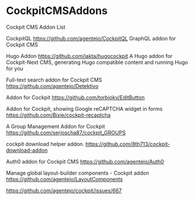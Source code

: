 # CockpitCMSAddons
Cockpit CMS Addon List

CockpitQL
https://github.com/agentejo/CockpitQL
GraphQL addon for Cockpit CMS

Hugo Addon
https://github.com/iakta/hugocockpit
A Hugo addon for Cockpit-Next CMS, generating Hugo compatible content and running Hugo for you

Full-text search addon for Cockpit CMS
https://github.com/agentejo/Detektivo

Addon for Cockpit
https://github.com/torbjokv/EditButton

Addon for Cockpit, showing Google reCAPTCHA widget in forms
https://github.com/Bixie/cockpit-recaptcha

A Group Management Addon for Cockpit
https://github.com/serjoscha87/cockpit_GROUPS

cockpit download helper addon.
https://github.com/8th713/cockpit-download-addon

Auth0 addon for Cockpit CMS
https://github.com/agentejo/Auth0

Manage global layout-builder components - Cockpit addon
https://github.com/agentejo/LayoutComponents


https://github.com/agentejo/cockpit/issues/667
